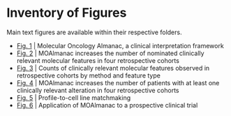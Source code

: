 # Inventory of Figures
Main text figures are available within their respective folders. 

- [Fig. 1](fig-1/) | Molecular Oncology Almanac, a clinical interpretation framework
- [Fig. 2](fig-2/) | MOAlmanac increases the number of nominated clinically relevant molecular features in four retrospective cohorts
- [Fig. 3](fig-3/) | Counts of clinically relevant molecular features observed in retrospective cohorts by method and feature type
- [Fig. 4](fig-4/) | MOAlmanac increases the number of patients with at least one clinically relevant alteration in four retrospective cohorts
- [Fig. 5](fig-5/) | Profile-to-cell line matchmaking
- [Fig. 6](fig-6/) | Application of MOAlmanac to a prospective clinical trial

